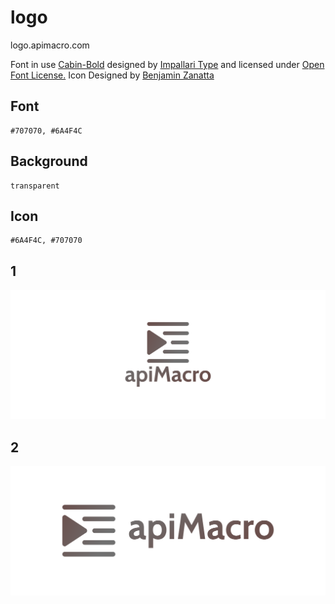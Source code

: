 # logo
logo.apimacro.com



Font in use <a target="_blank" href="https://fonts.google.com/specimen/Cabin">Cabin-Bold</a> designed by
<a target="_blank" href="www.impallari.com">Impallari Type</a>
and licensed under
<a target="_blank" href="http://scripts.sil.org/cms/scripts/page.php?site_id=nrsi&amp;id=OFL_web">Open Font License.</a>
Icon Designed by
<a target="_blank" href="https://thenounproject.com/benjaminzanatta">Benjamin Zanatta</a>



## Font

    #707070, #6A4F4C

## Background
    
    transparent

## Icon
    
    #6A4F4C, #707070

## 1
![1/cover.png](1/cover.png)

## 2
![2/cover.png](2/cover.png)
